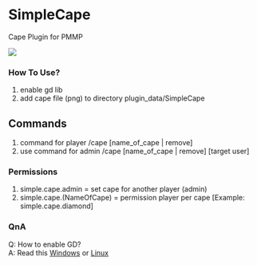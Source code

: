 # SimpleCape
Cape Plugin for PMMP


![](icon.png)
### How To Use?
1. enable gd lib
2. add cape file (png) to directory plugin_data/SimpleCape

## Commands
1. command for player /cape [name_of_cape | remove]
2. use command for admin /cape [name_of_cape | remove] [target user]

### Permissions
1. simple.cape.admin = set cape for another player (admin)
2. simple.cape.(NameOfCape) = permission player per cape [Example: simple.cape.diamond]

### QnA
Q: How to enable GD?\
A: Read this [Windows](https://forums.pmmp.io/threads/gd-on-php.6532/) or [Linux](https://forums.pmmp.io/threads/how-to-install-gd-lib-in-php-binary.4372/)
